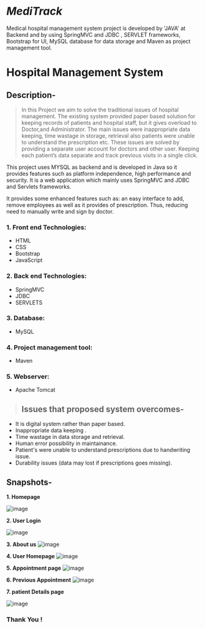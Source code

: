 # _MediTrack_
Medical hospital management system project is developed by 'JAVA' at Backend and by using SpringMVC and JDBC , SERVLET frameworks, Bootstrap for UI, MySQL database for data storage and Maven as project management tool.
# Hospital Management System
## Description-
  > In this Project we aim to solve the traditional issues of hospital management. The existing system provided paper based solution for keeping records of patients and hospital staff, but it gives overload to Doctor,and Administrator.  The main issues were inappropriate data keeping, time wastage in storage, retrieval also patients were unable to understand the prescription etc. These issues are solved by providing a separate user account for doctors and other user. Keeping each patient’s data separate and track previous visits in a single click. 
   
   This project uses MYSQL as backend and is developed in Java so it provides features such as platform independence, high performance and security. It is a web application which mainly uses SpringMVC and JDBC and Servlets frameworks. 
   
   It provides some enhanced features such as: an easy interface to add, remove employees as well as it provides  of prescription. Thus, reducing need to manually write  and  sign  by doctor.  <br>



### 1. Front end Technologies:
  - HTML
  - CSS
  - Bootstrap
  - JavaScript
  
### 2. Back end Technologies:
  - SpringMVC 
  - JDBC
  - SERVLETS
  
### 3. Database:
  - MySQL
  
### 4. Project management tool:
  - Maven
  
### 5. Webserver:
  - Apache Tomcat
  
  > ## Issues that proposed system overcomes-
  - It is digital system rather than paper based.
  - Inappropriate data keeping .
  - Time wastage in data storage and retrieval.
  - Human error possibility in maintainance.
  - Patient's were unable to understand prescriptions due to handwriting issue.
  - Durability issues (data may lost if prescriptions goes missing).


## Snapshots-

**1. Homepage**

![image](https://github.com/user-attachments/assets/90954659-c538-437d-9e8a-2af33d5def4f)


**2. User Login**

![image](https://github.com/user-attachments/assets/42ef5377-410f-42df-9d8a-d70bec54e4eb)


**3. About us**
![image](https://github.com/user-attachments/assets/fa2d1218-2656-4737-b0c7-1278293f468b)


**4. User Homepage**
![image](https://github.com/user-attachments/assets/8adc3f98-2032-4ac6-886b-c5d0ee4c857d)



**5. Appointment page**
![image](https://github.com/user-attachments/assets/3db757fb-d4e7-4750-a1ec-584559bed32e)



**6. Previous Appointment**
![image](https://github.com/user-attachments/assets/687b82ba-27ba-47eb-a50b-fa83b6e7738c)



**7. patient Details page**

![image](https://github.com/user-attachments/assets/a013755c-9f36-4431-ba0d-d9dcdecef59b)

### Thank You !
